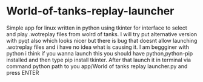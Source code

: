 # World-of-tanks-replay-launcher
Simple app for linux written in python using tkinter for interface to select and play .wotreplay files from wolrd of tanks.
I will try put alternative version with pyqt also which looks nicer but there is bug that doesnt allow launching .wotreplay files and i have no idea what is causing it.
I am beggginer with python i think if you wanna launch this you should have python,python-pip installed and then type pip install tkinter.
After that launch it in terminal via command python path to you app/World of tanks replay launcher.py and press ENTER
